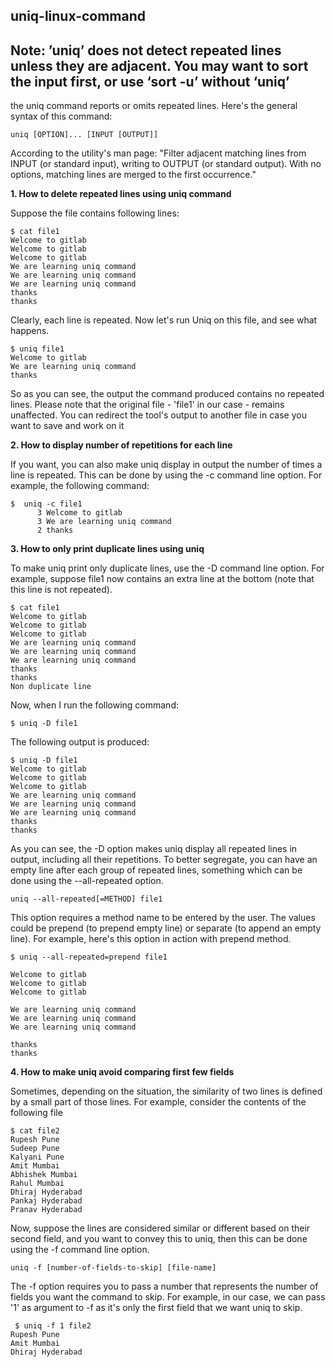 ## uniq-linux-command

## Note: ’uniq’ does not detect repeated lines unless they are adjacent.  You  may  want to  sort  the  input first, or use ‘sort -u’ without ‘uniq’
       
       
the uniq command reports or omits repeated lines. Here's the general syntax of this command:

    uniq [OPTION]... [INPUT [OUTPUT]]

According to the utility's man page: "Filter adjacent matching lines from INPUT (or standard input), writing to OUTPUT (or standard output). With no options, matching lines are merged to the first occurrence."


**1. How to delete repeated lines using uniq command**

Suppose the file contains following lines:

    $ cat file1
    Welcome to gitlab
    Welcome to gitlab
    Welcome to gitlab
    We are learning uniq command
    We are learning uniq command
    We are learning uniq command
    thanks
    thanks

Clearly, each line is repeated. Now let's run Uniq on this file, and see what happens.

    $ uniq file1
    Welcome to gitlab
    We are learning uniq command
    thanks

So as you can see, the output the command produced contains no repeated lines. Please note that the original file - 'file1' in our case - remains unaffected. You can redirect the tool's output to another file in case you want to save and work on it

**2. How to display number of repetitions for each line**

If you want, you can also make uniq display in output the number of times a line is repeated. This can be done by using the -c command line option. For example, the following command:

    $  uniq -c file1
          3 Welcome to gitlab
          3 We are learning uniq command
          2 thanks

**3. How to only print duplicate lines using uniq**

To make uniq print only duplicate lines, use the -D command line option. For example, suppose file1 now contains an extra line at the bottom (note that this line is not repeated).

    $ cat file1
    Welcome to gitlab
    Welcome to gitlab
    Welcome to gitlab
    We are learning uniq command
    We are learning uniq command
    We are learning uniq command
    thanks
    thanks
    Non duplicate line

Now, when I run the following command:

	$ uniq -D file1

The following output is produced:

    $ uniq -D file1
    Welcome to gitlab
    Welcome to gitlab
    Welcome to gitlab
    We are learning uniq command
    We are learning uniq command
    We are learning uniq command
    thanks
    thanks

As you can see, the -D option makes uniq display all repeated lines in output, including all their repetitions. To better segregate, you can have an empty line after each group of repeated lines, something which can be done using the --all-repeated option.
 
 	uniq --all-repeated[=METHOD] file1

This option requires a method name to be entered by the user. The values could be prepend (to prepend empty line) or separate (to append an empty line). For example, here's this option in action with prepend method.

    $ uniq --all-repeated=prepend file1

    Welcome to gitlab
    Welcome to gitlab
    Welcome to gitlab

    We are learning uniq command
    We are learning uniq command
    We are learning uniq command

    thanks
    thanks


**4. How to make uniq avoid comparing first few fields**

Sometimes, depending on the situation, the similarity of two lines is defined by a small part of those lines. For example, consider the contents of the following file

    $ cat file2
    Rupesh Pune
    Sudeep Pune
    Kalyani Pune
    Amit Mumbai
    Abhishek Mumbai
    Rahul Mumbai
    Dhiraj Hyderabad
    Pankaj Hyderabad
    Pranav Hyderabad

Now, suppose the lines are considered similar or different based on their second field, and you want to convey this to uniq, then this can be done using the -f command line option.

	uniq -f [number-of-fields-to-skip] [file-name]

The -f option requires you to pass a number that represents the number of fields you want the command to skip. For example, in our case, we can pass '1' as argument to -f as it's only the first field that we want uniq to skip.

     $ uniq -f 1 file2
    Rupesh Pune
    Amit Mumbai
    Dhiraj Hyderabad

